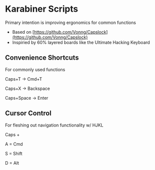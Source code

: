 # Karabiner Scripts
Primary intention is improving ergonomics for common functions

- Based on [https://github.com/Vonng/Capslock](https://github.com/Vonng/Capslock)
- Inspiried by 60% layered boards like the Ultimate Hacking Keyboard

## Convenience Shortcuts
For commonly used functions

Caps+T -> Cmd+T

Caps+X -> Backspace

Caps+Space -> Enter

## Cursor Control
For fleshing out navigation functionality w/ HJKL

Caps + 

A = Cmd

S = Shift

D = Alt


